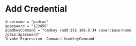 <h1>Add Credential</h1>

```
$username = "padrao"
$password = "123456"
$cmdkeyCommand = "cmdkey /add:192.168.0.34 /user:$username /pass:$password"
Invoke-Expression -Command $cmdkeyCommand

```
